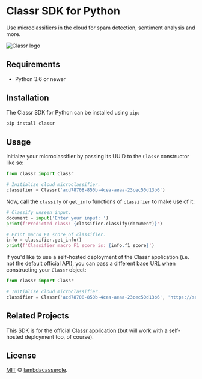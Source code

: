 # Classr SDK for Python
Use microclassifiers in the cloud for spam detection, sentiment analysis and more.

![Classr logo](./public/logo.svg)

## Requirements

- Python 3.6 or newer

## Installation

The Classr SDK for Python can be installed using `pip`:

```sh
pip install classr
```

## Usage

Initiaize your microclassifier by passing its UUID to the `Classr` constructor like so:

```python
from classr import Classr

# Initialize cloud microclassifier.
classifier = Classr('acd78708-850b-4cea-aeaa-23cec50d13b6')
```

Now, call the `classify` or `get_info` functions of `classifier` to make use of it:

```python
# Classify unseen input.
document = input('Enter your input: ')
print(f'Predicted class: {classifier.classify(document)}')

# Print macro F1 score of classifier.
info = classifier.get_info()
print(f'Classifier macro F1 score is: {info.f1_score}')
```

If you'd like to use a self-hosted deployment of the Classr application (i.e. not the default official API), you can
pass a different base URL when constructing your `Classr` object:

```python
from classr import Classr

# Initialize cloud microclassifier.
classifier = Classr('acd78708-850b-4cea-aeaa-23cec50d13b6', 'https://self-hosted-classr.example.com/')
```

## Related Projects

This SDK is for the official [Classr application](https://github.com/lambdacasserole/classr) (but will work with a
self-hosted deployment too, of course).

## License

[MIT](LICENSE) © [lambdacasserole](https://github.com/lambdacasserole).
